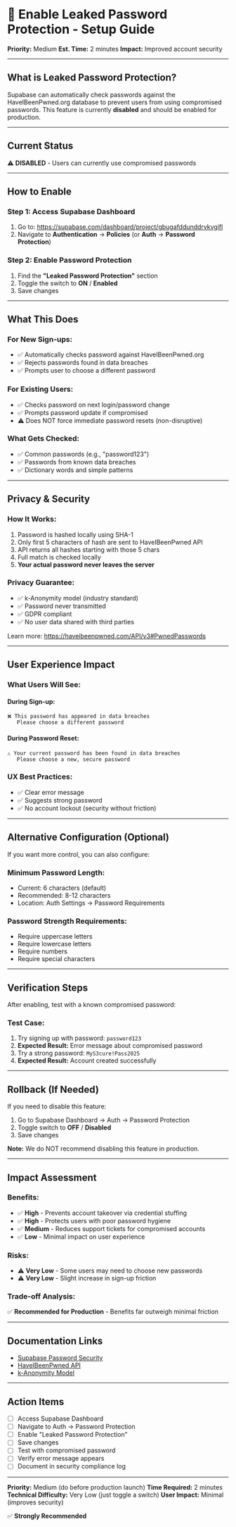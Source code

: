 # 🔐 Enable Leaked Password Protection - Setup Guide

**Priority:** Medium
**Est. Time:** 2 minutes
**Impact:** Improved account security

---

## What is Leaked Password Protection?

Supabase can automatically check passwords against the HaveIBeenPwned.org database to prevent users from using compromised passwords. This feature is currently **disabled** and should be enabled for production.

---

## Current Status

⚠️ **DISABLED** - Users can currently use compromised passwords

---

## How to Enable

### Step 1: Access Supabase Dashboard

1. Go to: https://supabase.com/dashboard/project/gbugafddunddrvkvgifl
2. Navigate to **Authentication** → **Policies** (or **Auth** → **Password Protection**)

### Step 2: Enable Password Protection

1. Find the **"Leaked Password Protection"** section
2. Toggle the switch to **ON** / **Enabled**
3. Save changes

---

## What This Does

### For New Sign-ups:

- ✅ Automatically checks password against HaveIBeenPwned.org
- ✅ Rejects passwords found in data breaches
- ✅ Prompts user to choose a different password

### For Existing Users:

- ✅ Checks password on next login/password change
- ✅ Prompts password update if compromised
- ⚠️ Does NOT force immediate password resets (non-disruptive)

### What Gets Checked:

- ✅ Common passwords (e.g., "password123")
- ✅ Passwords from known data breaches
- ✅ Dictionary words and simple patterns

---

## Privacy & Security

### How It Works:

1. Password is hashed locally using SHA-1
2. Only first 5 characters of hash are sent to HaveIBeenPwned API
3. API returns all hashes starting with those 5 chars
4. Full match is checked locally
5. **Your actual password never leaves the server**

### Privacy Guarantee:

- ✅ k-Anonymity model (industry standard)
- ✅ Password never transmitted
- ✅ GDPR compliant
- ✅ No user data shared with third parties

Learn more: https://haveibeenpwned.com/API/v3#PwnedPasswords

---

## User Experience Impact

### What Users Will See:

#### During Sign-up:

```
❌ This password has appeared in data breaches
   Please choose a different password
```

#### During Password Reset:

```
⚠️ Your current password has been found in data breaches
   Please choose a new, secure password
```

### UX Best Practices:

- ✅ Clear error message
- ✅ Suggests strong password
- ✅ No account lockout (security without friction)

---

## Alternative Configuration (Optional)

If you want more control, you can also configure:

### Minimum Password Length:

- Current: 6 characters (default)
- Recommended: 8-12 characters
- Location: Auth Settings → Password Requirements

### Password Strength Requirements:

- Require uppercase letters
- Require lowercase letters
- Require numbers
- Require special characters

---

## Verification Steps

After enabling, test with a known compromised password:

### Test Case:

1. Try signing up with password: `password123`
2. **Expected Result:** Error message about compromised password
3. Try a strong password: `MyS3cure!Pass2025`
4. **Expected Result:** Account created successfully

---

## Rollback (If Needed)

If you need to disable this feature:

1. Go to Supabase Dashboard → Auth → Password Protection
2. Toggle switch to **OFF** / **Disabled**
3. Save changes

**Note:** We do NOT recommend disabling this feature in production.

---

## Impact Assessment

### Benefits:

- ✅ **High** - Prevents account takeover via credential stuffing
- ✅ **High** - Protects users with poor password hygiene
- ✅ **Medium** - Reduces support tickets for compromised accounts
- ✅ **Low** - Minimal impact on user experience

### Risks:

- ⚠️ **Very Low** - Some users may need to choose new passwords
- ⚠️ **Very Low** - Slight increase in sign-up friction

### Trade-off Analysis:

✅ **Recommended for Production** - Benefits far outweigh minimal friction

---

## Documentation Links

- [Supabase Password Security](https://supabase.com/docs/guides/auth/password-security)
- [HaveIBeenPwned API](https://haveibeenpwned.com/API/v3)
- [k-Anonymity Model](https://en.wikipedia.org/wiki/K-anonymity)

---

## Action Items

- [ ] Access Supabase Dashboard
- [ ] Navigate to Auth → Password Protection
- [ ] Enable "Leaked Password Protection"
- [ ] Save changes
- [ ] Test with compromised password
- [ ] Verify error message appears
- [ ] Document in security compliance log

---

**Priority:** Medium (do before production launch)
**Time Required:** 2 minutes
**Technical Difficulty:** Very Low (just toggle a switch)
**User Impact:** Minimal (improves security)

✅ **Strongly Recommended**
